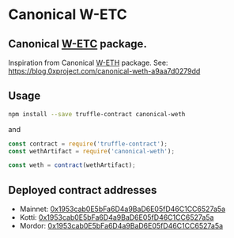# Canonical W-ETC

## Canonical [W-ETC](https://wrappedether.org/) package.

Inspiration from Canonical [W-ETH](https://weth.io/) package. See: https://blog.0xproject.com/canonical-weth-a9aa7d0279dd

## Usage

```sh
npm install --save truffle-contract canonical-weth
```

and

```js
const contract = require('truffle-contract');
const wethArtifact = require('canonical-weth');

const weth = contract(wethArtifact);
```

## Deployed contract addresses

- Mainnet: [0x1953cab0E5bFa6D4a9BaD6E05fD46C1CC6527a5a](https://blockscout.com/etc/mainnet/address/0x1953cab0E5bFa6D4a9BaD6E05fD46C1CC6527a5a)
- Kotti: [0x1953cab0E5bFa6D4a9BaD6E05fD46C1CC6527a5a](https://blockscout.com/etc/kotti/address/0x1953cab0E5bFa6D4a9BaD6E05fD46C1CC6527a5a)
- Mordor: [0x1953cab0E5bFa6D4a9BaD6E05fD46C1CC6527a5a](https://blockscout.com/etc/mordor/address/0x1953cab0E5bFa6D4a9BaD6E05fD46C1CC6527a5a)
